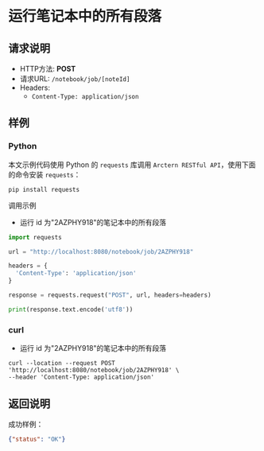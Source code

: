 # 运行笔记本中的所有段落

## 请求说明

- HTTP方法: **POST**
- 请求URL: `/notebook/job/[noteId]`
- Headers:
    - `Content-Type: application/json`

## 样例

### Python

本文示例代码使用 Python 的 `requests` 库调用 `Arctern RESTful API`，使用下面的命令安装 `requests`：

```shell
pip install requests
```

调用示例

- 运行 id 为"2AZPHY918"的笔记本中的所有段落

```python
import requests

url = "http://localhost:8080/notebook/job/2AZPHY918"

headers = {
  'Content-Type': 'application/json'
}

response = requests.request("POST", url, headers=headers)

print(response.text.encode('utf8'))
```

### curl

- 运行 id 为"2AZPHY918"的笔记本中的所有段落

```shell
curl --location --request POST 'http://localhost:8080/notebook/job/2AZPHY918' \
--header 'Content-Type: application/json'
```

## 返回说明

成功样例：

```json
{"status": "OK"}
```
